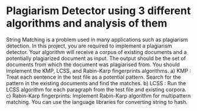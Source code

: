 # Plagiarism Detector using 3 different algorithms and analysis of them

String Matching is a problem used in many applications such as plagiarism detection. In this project, you
are required to implement a plagiarism detector. Your algorithm will receive a corpus of existing documents and a
potentially plagiarized document as input. The output should be the set of documents from which the document was
plagiarised from. You should implement the KMP, LCSS, and Rabin-Karp fingerprints algorithms.
a) KMP : Treat each sentence in the test file as a potential pattern. Search for the pattern in the existing documents
and find the matches.
b) LCSS : Run the LCSS algorithm for each paragraph from the test file and existing corpora.
c) Rabin-Karp fingerprints: Implement Rabin-Karp algorithm for multipattern matching. You can use the language
libraries for converting string to hash.
